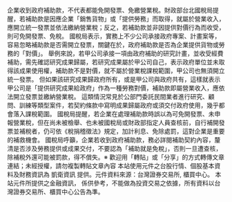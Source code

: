企業收到政府補助款，不代表都能免開發票、免繳營業稅。財政部台北國稅局提醒，若補助款是因應企業「銷售貨物」或「提供勞務」而取得，就屬於營業收入，應開立統一發票並依法繳納營業稅；反之，若補助款並非因提供對價行為而收受，則可免開發票、免稅。
國稅局表示，實務上不少公司承接政府專案、計畫案等，容易忽略補助款是否需開立發票，關鍵在於，政府補助款是否為企業提供貨物或勞務的「對價」。
舉例來說，若甲公司承接一項由政府補助的研究計畫，並收受經費補助，需先確認研究成果歸屬，若研究成果屬於甲公司自己，表示政府單位並未取得該成果使用權，補助款不是對價，就不屬於營業稅課稅範圍，甲公司也無須開立統一發票。
但如果該研究成果歸政府所有，或是甲公司與政府共有，這樣就表示甲公司是「提供研究成果給政府」作為一種勞務對價，補助款即屬營業收入，應依法開立發票並繳納營業稅。
這類情況常見於公部門委託民間業者進行研究、顧問、訓練等類型案件，若契約條款中寫明成果歸屬政府或須交付政府使用，幾乎都會落入課稅範圍。
國稅局提醒，若企業在處理補助款時誤以為可免開發票、未申報營業稅，但在尚未被檢舉、也未被國稅局或財政部指定人員查核前，自行補開發票並補稅者，仍可依《稅捐稽徵法》規定，加計利息、免除處罰，這對企業是重要的補救機會。
國稅局呼籲，企業若收到政府補助款，務必詳閱補助契約內容，釐清是否涉及勞務提供或成果交付，不要認為「補助就是免稅」，否則一旦遭查核，除補稅外還可能被罰款，得不償失。※ 歡迎用「轉貼」或「分享」的方式轉傳文章連結；未經授權，請勿複製轉貼文章內容
      本站使用元件之台股行情、個股基本資料及財務資訊為 凱衛資訊 提供。元件資料來源：台灣證券交易所, 櫃買中心。
      本站元件所提供之金融資訊， 係供參考，不能做為投資交易之依據，所有資料以台灣證券交易所、櫃買中心公告為準。

